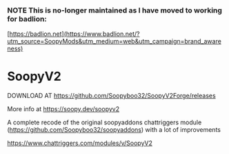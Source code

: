 ### NOTE This is no-longer maintained as I have moved to working for badlion:
[https://badlion.net](https://www.badlion.net/?utm_source=SoopyMods&utm_medium=web&utm_campaign=brand_awareness)

# SoopyV2

DOWNLOAD AT https://github.com/Soopyboo32/SoopyV2Forge/releases

More info at https://soopy.dev/soopyv2

A complete recode of the original soopyaddons chattriggers module (https://github.com/Soopyboo32/soopyaddons) with a lot of improvements

https://www.chattriggers.com/modules/v/SoopyV2
